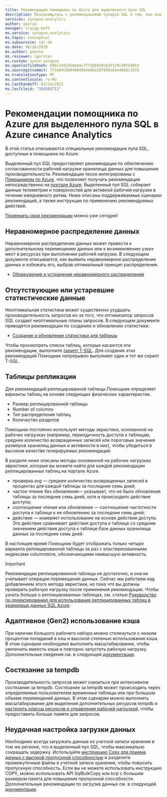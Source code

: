 ```yaml
---
title: Рекомендации помощника по Azure для выделенного пула SQL
description: Познакомьтесь с рекомендациями Synapse SQL и тем, как они создаются.
services: synapse-analytics
author: gaursa
manager: craigg-msft
ms.service: synapse-analytics
ms.topic: conceptual
ms.subservice: sql-dw
ms.date: 06/26/2020
ms.author: gaursa
ms.reviewer: igorstan
ms.custom: azure-synapse
ms.openlocfilehash: 698c14d23e8e64c777260410c625129cd87d49b3
ms.sourcegitcommit: 772eb9c6684dd4864e0ba507945a83e48b8c16f0
ms.translationtype: MT
ms.contentlocale: ru-RU
ms.lasthandoff: 03/19/2021
ms.locfileid: "104585712"
---
```

# <a name="azure-advisor-recommendations-for-dedicated-sql-pool-in-azure-synapse-analytics"></a>Рекомендации помощника по Azure для выделенного пула SQL в Azure синапсе Analytics

В этой статье описываются специальные рекомендации пула SQL, доступные в помощнике по Azure.  

Выделенный пул SQL предоставляет рекомендации по обеспечению согласованности рабочей нагрузки хранилища данных для повышения производительности. Рекомендации тесно интегрированы с [Помощником по Azure](../../advisor/advisor-performance-recommendations.md?toc=/azure/synapse-analytics/sql-data-warehouse/toc.json&bc=/azure/synapse-analytics/sql-data-warehouse/breadcrumb/toc.json), что позволяет получать рекомендации непосредственно на [портале Azure](https://aka.ms/Azureadvisor). Выделенный пул SQL собирает данные телеметрии и поверхностей для активной рабочей нагрузки в течение ежедневного ритма. Ниже описаны поддерживаемые сценарии рекомендаций, а также инструкции по применению рекомендуемых действий.

[Проверить свои рекомендации](https://aka.ms/Azureadvisor) можно уже сегодня! 

## <a name="data-skew"></a>Неравномерное распределение данных

Неравномерное распределение данных может привести к дополнительному перемещению данных или к возникновению узких мест в ресурсах при выполнении рабочей нагрузки. В следующем документе описывается, как выявить неравномерное распределение данных и избежать его, выбрав оптимальный принцип распределения.

- [Обнаружение и устранение неравномерного распределения](sql-data-warehouse-tables-distribute.md#how-to-tell-if-your-distribution-column-is-a-good-choice)

## <a name="no-or-outdated-statistics"></a>Отсутствующие или устаревшие статистические данные

Неоптимальная статистика может существенно ухудшать производительность запросов из-за того, что оптимизатор запросов SQL создает неоптимальные планы запросов. В следующем документе приводятся рекомендации по созданию и обновлению статистики:

- [Создание и обновление статистики для таблицы](sql-data-warehouse-tables-statistics.md)

Чтобы просмотреть список таблиц, которых касаются эти рекомендации, выполните [скрипт T-SQL](https://github.com/Microsoft/sql-data-warehouse-samples/blob/master/samples/sqlops/MonitoringScripts/ImpactedTables). Для создания этих рекомендаций Помощник непрерывно выполняет один и тот же скрипт T-SQL.

## <a name="replicate-tables"></a>Таблицы репликации

Для рекомендаций реплицированной таблицы Помощник определяет варианты таблиц на основе следующих физических характеристик.

- Размер реплицированной таблицы
- Number of columns
- Тип распределения таблиц
- Количество разделов

Помощник постоянно использует методы эвристики, основанной на рабочих нагрузках (например, периодичность доступа к таблицам, среднее количество возвращенных записей или пороговые значения размеров хранилищ данных и активности в них), чтобы убедиться в высоком качестве генерируемых рекомендаций.

В разделе ниже описаны методы основанной на рабочих нагрузках эвристики, которые вы можете найти для каждой рекомендации реплицированных таблиц на портале Azure.

- проверка avg — среднее количество возвращенных записей в процентах для каждой таблицы за последние семь дней;
- частое чтение без обновления— указывает, что не было обновления таблицы за последние семь дней, хотя и происходило действие доступа;
- соотношение чтения или обновления — соотношение частотности доступа к таблице к ее обновлению за последние семь дней;
- действие — измеряет использование на основе действия доступа. Это действие сравнивает действия доступа к таблице со средним значением действия доступа к таблице базе данных хранилища данных за последние семь дней.

В настоящее время Помощник будет отображать только четыре варианта реплицированной таблицы за раз с кластеризованными индексами columnstore, обозначающими наивысшую активность.

> [!IMPORTANT]
> Рекомендации реплицированной таблицы не достаточно, и она не учитывает операции перемещения данных. Сейчас мы работаем над добавлением этого метода эвристики, но пока что вы должны проверить рабочую нагрузку после применения рекомендации. Чтобы узнать больше о реплицированных таблицах, см. статью [Руководство по проектированию для использования реплицированных таблиц в хранилище данных SQL Azure](design-guidance-for-replicated-tables.md#what-is-a-replicated-table).


## <a name="adaptive-gen2-cache-utilization"></a>Адаптивное (Gen2) использование кэша
При наличии большого рабочего набора можно столкнуться с низким процентом попаданий в кэш и высокой степенью использования кэша. В этом сценарии необходимо выполнить масштабирование, чтобы увеличить емкость кэша и повторно запустить рабочую нагрузку. Дополнительные сведения см. в следующей [документации](./sql-data-warehouse-how-to-monitor-cache.md). 

## <a name="tempdb-contention"></a>Состязание за tempdb

Производительность запросов может снизиться при интенсивном состязании за tempdb.  Состязание за tempdb может происходить через определяемые пользователем временные таблицы или при большом объеме перемещений данных. В этом сценарии можно выполнить масштабирование для выделения дополнительных ресурсов tempdb и [настроить классы ресурсов и управление рабочей нагрузкой](./sql-data-warehouse-workload-management.md), чтобы предоставить больше памяти для запросов. 

## <a name="data-loading-misconfiguration"></a>Неудачная настройка загрузки данных

Необходимо всегда загружать данные из учетной записи хранения в том же регионе, что и выделенный пул SQL, чтобы максимально сокращать задержку. Используйте [инструкцию Copy для приема данных с высокой пропускной способностью](/sql/t-sql/statements/copy-into-transact-sql?view=azure-sqldw-latest&preserve-view=true) и разделите промежуточные файлы в учетной записи хранения, чтобы повысить пропускную способность. Если вы не можете использовать инструкцию COPY, можно использовать API SqlBulkCopy или bcp с большим размером пакета для повышения пропускной способности. Дополнительные рекомендации по загрузке данных см. в следующей [документации](./guidance-for-loading-data.md).